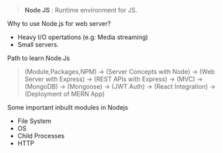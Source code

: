 > **Node JS** : Runtime environment for JS.

Why to use Node.js for web server?
- Heavy I/O opertations (e.g: Media streaming)
- Small servers.

Path to learn Node.Js

> (Module,Packages,NPM) -> (Server Concepts with Node) -> (Web Server with Express)  -> (REST APIs with Express)  -> (MVC)  -> (MongoDB)  -> (Mongoose)  -> (JWT Auth)  -> (React Integration)  -> (Deployment of MERN App)


Some important inbuilt modules in Nodejs
- File System
- OS
- Child Processes
- HTTP